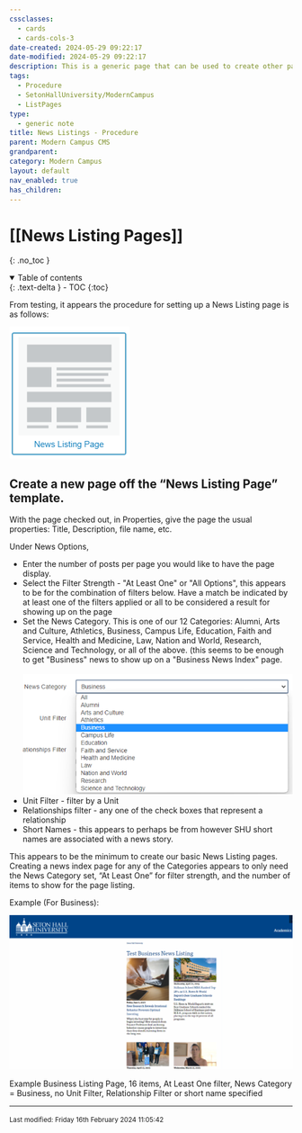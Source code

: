 ```yaml
---
cssclasses:
  - cards
  - cards-cols-3
date-created: 2024-05-29 09:22:17
date-modified: 2024-05-29 09:22:17
description: This is a generic page that can be used to create other pages
tags:
  - Procedure
  - SetonHallUniversity/ModernCampus
  - ListPages
type:
  - generic note
title: News Listings - Procedure
parent: Modern Campus CMS
grandparent: 
category: Modern Campus
layout: default
nav_enabled: true
has_children:
---
```

# [[News Listing Pages]]

{: .no_toc }

<details open markdown="block">
  <summary>
    Table of contents
  </summary>
  {: .text-delta }
- TOC
{:toc}
</details>

From testing, it appears the procedure for setting up a News Listing page is as follows:

![](assets/news-list-pages-image1.png)

## Create a new page off the “News Listing Page” template.

With the page checked out, in Properties, give the page the usual properties: Title, Description, file name, etc.

Under News Options,

  - Enter the number of posts per page you would like to have the page display.
  -  Select the Filter Strength - "At Least One" or "All Options", this appears to be for the combination of filters below. Have a match be indicated by at least one of the filters applied or all to be considered a result for showing up on the page
  - Set the News Category. This is one of our 12 Categories: Alumni, Arts and Culture, Athletics, Business, Campus Life, Education, Faith and Service, Health and Medicine, Law, Nation and World, Research, Science and Technology, or all of the above. (this seems to be enough to get "Business" news to show up on a "Business News Index" page. <br><br> ![news-list-pages-image2](assets/news-list-pages-image2.png)
  - Unit Filter - filter by a Unit
  - Relationships filter - any one of the check boxes that represent a relationship
  - Short Names - this appears to perhaps be from however SHU short names are associated with a news story.

This appears to be the minimum to create our basic News Listing pages. Creating a news index page for any of the Categories appears to only need the News Category set, “At Least One” for filter strength, and the number of items to show for the page listing.

Example (For Business):

![news-list-pages-image3](assets/news-list-pages-image3.png)

Example Business Listing Page, 16 items, At Least One filter, News Category = Business, no Unit Filter, Relationship Filter or short name specified


--- 

<small>
Last modified: Friday 16th February 2024 11:05:42
</small>
